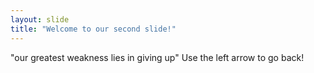 ```yaml
---
layout: slide
title: "Welcome to our second slide!"
---
```

"our greatest weakness lies in giving up"
Use the left arrow to go back!

